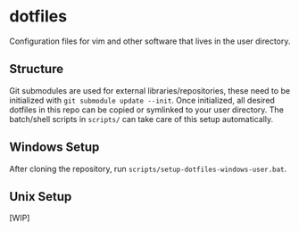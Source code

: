 # dotfiles

Configuration files for vim and other software that lives in the user directory.

## Structure

Git submodules are used for external libraries/repositories, these need to be initialized with `git submodule update --init`. Once initialized, all desired dotfiles in this repo can be copied or symlinked to your user directory. The batch/shell scripts in `scripts/` can take care of this setup automatically.

## Windows Setup

After cloning the repository, run `scripts/setup-dotfiles-windows-user.bat`.

## Unix Setup

[WIP]
